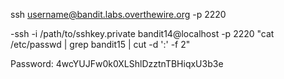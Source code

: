 ssh username@bandit.labs.overthewire.org -p 2220

-ssh -i /path/to/sshkey.private bandit14@localhost -p 2220 "cat /etc/passwd | grep bandit15 | cut -d ':' -f 2"

Password:
4wcYUJFw0k0XLShlDzztnTBHiqxU3b3e
